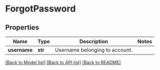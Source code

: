 # ForgotPassword

## Properties
Name | Type | Description | Notes
------------ | ------------- | ------------- | -------------
**username** | **str** | Username belonging to account. | 

[[Back to Model list]](../README.md#documentation-for-models) [[Back to API list]](../README.md#documentation-for-api-endpoints) [[Back to README]](../README.md)


